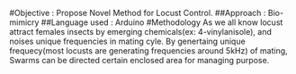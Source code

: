 #Objective : Propose Novel Method for Locust Control.
##Approach : Bio-mimicry
##Language used : Arduino
#Methodology
As we all know locust attract females insects by emerging chemicals(ex: 4-vinylanisole), and noises unique frequencies in mating cyle.
By genertaing unique frequecy(most locusts are generating frequencies around 5kHz) of mating, 
Swarms can be directed certain enclosed area for managing purpose.
 
